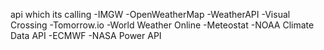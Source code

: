 api which its calling
-IMGW
-OpenWeatherMap
-WeatherAPI
-Visual Crossing
-Tomorrow.io
-World Weather Online
-Meteostat
-NOAA Climate Data API
-ECMWF
-NASA Power API